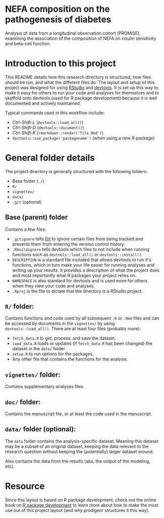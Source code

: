 # NEFA composition on the pathogenesis of diabetes

Analysis of data from a longitudinal observation cohort (PROMISE), examining the 
association of the composition of NEFA on insulin sensitivity and beta-cell 
function.

# Introduction to this project

This README details how this research directory is structured, how files should
be run, and what the different files do. The layout and setup of this project
was designed for using [RStudio](https://www.rstudio.com/) and
[devtools](https://github.com/hadley/devtools). It is set up this way to make it
easy for others to run your code and analyses for themselves and to skaffold
onto devtools (used for R package development) because it is well documented and
actively maintained.

Typical commands used in this workflow include:

- *Ctrl-Shift-L* (`devtools::load_all()`)
- *Ctrl-Shift-D* (`devtools::document()`)
- *Ctrl-Shift-K* (`rmarkdown::render('file.Rmd')`)
- `devtools::use_package('packagename')` (when using a new R package)

# General folder details

The project directory is generally structured with the following folders:

- Base folder (`./`)
- `R/`
- `vignettes/`
- `data/`
- `.git` (optional)

## Base (parent) folder

Contains a few files:

- `.gitignore` tells [Git](https://git-scm.com/) to ignore certain files from
being tracked and prevents them from entering the version control history.
- `.Rbuildignore` tells  devtools which files to not include when running
functions such as `devtools::load_all()` or `devtools::install()`.
- `DESCRIPTION` is a standard file included that allows devtools to run it's
functions, which in turn make your life easier for running analyses and writing
up your results. It provides a description of what the project does and most
importantly what R packages your project relies on.
- `NAMESPACE` is also standard for devtools and is used more for others when
they view your code and analyses.
- `.Rproj` is the file to dictate that the directory is a RStudio project.

## `R/` folder:

Contains functions and code used by all subsequent `.R` or `.Rmd` files and can
be accessed by documents in the `vignettes/` by using `devtools::load_all()`.
There are at least four files (probably more):

- `fetch_data.R` to get, process, and save the dataset.
- `load_data.R` loads or updates (if `fetch_data.R` has been changed) the
dataset in the `data/` folder.
- `setup.R` to run options for the packages.
- Any other file that contains the functions for the analysis.

## `vignettes/` folder:

Contains supplementary analyses files.

## `doc/` folder:

Contains the manuscript file, or at least the code used in the manuscript.

## `data/` folder (optional):

The `data` folder contains the analysis-specific dataset.  Meaning this dataset 
may be a subset of an original dataset, keeping the data relevant to the 
research question without keeping the (potentially) larger dataset around.

Also contains the data from the results (aka, the output of the modeling, etc).

# Resource

Since this layout is based on R package development, check out the online book
on [R package development](http://r-pkgs.had.co.nz/) to learn more about how to
make the most use out of this project layout (and why prodigenr structures it
this way).

